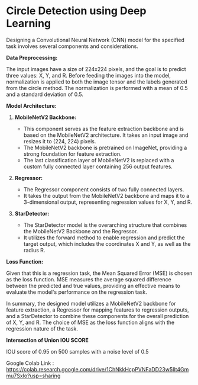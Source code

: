 # Circle Detection using Deep Learning 
Designing a Convolutional Neural Network (CNN) model for the specified task involves several components and considerations.

**Data Preprocessing:**

The input images have a size of 224x224 pixels, and the goal is to predict three values: X, Y, and R. Before feeding the images into the model, normalization is applied to both the image tensor and the labels generated from the circle method. The normalization is performed with a mean of 0.5 and a standard deviation of 0.5.

**Model Architecture:**

1. **MobileNetV2 Backbone:**
   - This component serves as the feature extraction backbone and is based on the MobileNetV2 architecture. It takes an input image and resizes it to (224, 224) pixels.
   - The MobileNetV2 backbone is pretrained on ImageNet, providing a strong foundation for feature extraction.
   - The last classification layer of MobileNetV2 is replaced with a custom fully connected layer containing 256 output features.

2. **Regressor:**
   - The Regressor component consists of two fully connected layers.
   - It takes the output from the MobileNetV2 backbone and maps it to a 3-dimensional output, representing regression values for X, Y, and R.

3. **StarDetector:**
   - The StarDetector model is the overarching structure that combines the MobileNetV2 Backbone and the Regressor.
   - It utilizes the forward method to enable regression and predict the target output, which includes the coordinates X and Y, as well as the radius R.

**Loss Function:**

Given that this is a regression task, the Mean Squared Error (MSE) is chosen as the loss function. MSE measures the average squared difference between the predicted and true values, providing an effective means to evaluate the model's performance on the regression task.

In summary, the designed model utilizes a MobileNetV2 backbone for feature extraction, a Regressor for mapping features to regression outputs, and a StarDetector to combine these components for the overall prediction of X, Y, and R. The choice of MSE as the loss function aligns with the regression nature of the task.



**Intersection of Union IOU SCORE**

IOU score of 0.95 on 500 samples with a noise level of 0.5

Google Colab Link : https://colab.research.google.com/drive/1ChNkkHcpPVNFaDD23w5Ilt4Gmmu7Sxlo?usp=sharing
